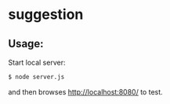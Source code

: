 # suggestion

## Usage:

Start local server:
```bash
$ node server.js
```

and then browses [http://localhost:8080/](http://localhost:8080/) to test.
